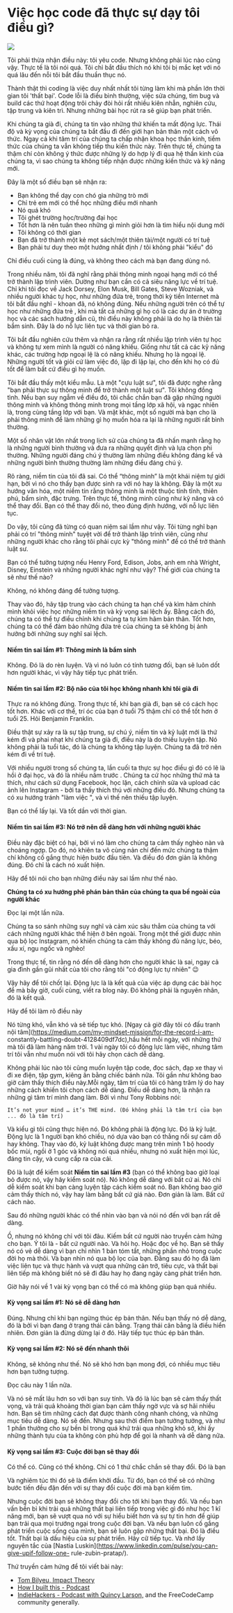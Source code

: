 
# Việc học code đã thực sự dạy tôi điều gì?

![](https://cdn-images-1.medium.com/max/1600/0*J2JVXY9dAT4Hg3hN)

Tôi phải thừa nhận điều này: tôi yêu code. Nhưng không phải lúc nào cũng vậy. Thực tế là tôi nói quá. Tôi chỉ bắt đầu thích nó khi tôi bị mắc kẹt với nó quá lâu đến nỗi tôi bắt đầu thuần thục nó.

Thành thật thì coding là việc duy nhất nhất tôi từng làm khi mà phần lớn thời gian tôi 'thất bại'. Code lỗi là điều bình thường, việc sửa chúng, tìm bug và build các thứ hoạt động trôi chảy đòi hỏi rất nhiều kiên nhẫn, nghiên cứu, tập trung và kiên trì. Nhưng những bài học rút ra sẽ giúp bạn phát triển.

Khi chúng ta già đi, chúng ta tin vào những thứ khiến ta mất động lực. Thái độ và kỳ vọng của chúng ta bắt đầu đi đến giới hạn bản thân một cách vô thức. Ngay cả khi tâm trí của chúng ta chấp nhận khoa học thần kinh, tiềm thức của chúng ta vẫn không tiếp thu kiến thức này. Trên thực tế, chúng ta thậm chí còn không ý thức được những lý do hợp lý đi qua hệ thần kinh của chúng ta, vì sao chúng ta không tiếp nhận được những kiến thức và kỹ năng mới.  

Đây là một số điều bạn sẽ nhận ra: 

* Bạn không thể dạy con chó gìa những trò mới
* Chỉ trẻ em mới có thể học những điều mới nhanh
* Nó quá khó
* Tôi ghét trường học/trường đại học
* Tốt hơn là nên tuân theo những gì mình giỏi hơn là tìm hiểu nội dung mới
* Tôi không có thời gian
* Bạn đã trở thành một kẻ mọt sách/một thiên tài/một người có trí tuệ
* Bạn phải tư duy theo một hướng nhất định / tôi không phải "kiểu" đó

Chỉ điều cuối cùng là đúng, và không theo cách mà bạn đang dùng nó.  


Trong nhiều năm, tôi đã nghĩ rằng phải thông minh ngoại hạng mới có thể trở thành lập trình viên.  Dường như bạn cần có cả siêu năng lực về trí tuệ. Chỉ khi tôi đọc về Jack Dorsey, Elon Musk, Bill Gates, Steve Wozniak, và nhiều người khác tự học, như những đứa trẻ, trong thời kỳ tiền Internet mà tôi bắt đầu nghĩ - khoan đã, nó không đúng. Nếu những người trên có thể tự học như những đứa trẻ , khi mà tất cả những gì họ có là các dự án ở trường học và các sách hướng dẫn cũ, thì điều này không phải là do họ là thiên tài bẩm sinh. Đây là do nỗ lực liên tục và thời gian bỏ ra.  

Tôi bắt đầu nghiên cứu thêm và nhận ra rằng rất nhiều lập trình viên tự học và không tự xem mình là người có năng khiếu. Giống như tất cả các kỹ năng khác, các trường hợp ngoại lệ là có năng khiếu. Nhưng họ là ngoại lệ. Những người tốt và giỏi cứ làm việc đó, lặp đi lặp lại, cho đến khi họ có đủ tốt để làm bất cứ điều gì họ muốn.  

Tôi bắt đầu thấy một kiểu mẫu. Là một "cựu luật sư", tôi đã được nghe rằng "bạn phải thực sự thông minh để trở thành một luật sư". Tôi không đồng tình. Nếu bạn suy ngẫm về điều đó, tôi chắc chắn bạn đã gặp những người thông minh và không thông minh trong mọi tầng lớp xã hội, và ngạc nhiên là, trong cùng tầng lớp với bạn. Và mặt khác, một số người mà bạn cho là phải thông minh để làm những gì họ muốn hóa ra lại là những người rất bình thường.  

Một số nhân vật lớn nhất trong lịch sử của chúng ta đã nhấn mạnh rằng họ là những người bình thường và đưa ra những quyết định và lựa chọn phi thường. Những người đáng chú ý thường làm những điều không đáng kể và những người bình thường thường làm những điều đáng chú ý.  

Rõ ràng, niềm tin của tôi đã sai. Có thể “thông minh” là một khái niệm tự giới hạn, bởi vì nó cho thấy bạn được sinh ra với nó hay là không. Đây là một xu hướng văn hóa, một niềm tin rằng thông minh là một thuộc tính tĩnh, thiên phú, bẩm sinh, đặc trưng. Trên thực tế, thông minh cũng như kỹ năng và có thể thay đổi. Bạn có thể thay đổi nó, theo đúng định hướng, với nỗ lực liên tục.  

Do vậy, tôi cũng đã từng có quan niệm sai lầm như vậy. Tôi từng nghĩ bạn phải có trí "thông minh" tuyệt vời để trở thành lập trình viên, cũng như những người khác cho rằng tôi phải cực kỳ "thông minh" để có thể trở thành luật sư.  

Bạn có thể tưởng tượng nếu Henry Ford, Edison, Jobs, anh em nhà Wright, Disney, Einstein và những người khác nghĩ như vậy? Thế giới của chúng ta sẽ như thế nào?  

Không, nó không đáng để tưởng tượng.  

Thay vào đó, hãy tập trung vào cách chúng ta hạn chế và kìm hãm chính mình khỏi việc học những niềm tin và kỳ vọng sai lệch ấy. Bằng cách đó, chúng ta có thể tự điều chỉnh khi chúng ta tự kìm hãm bản thân. Tốt hơn, chúng ta có thể đảm bảo những đứa trẻ của chúng ta sẽ không bị ảnh hưởng bởi những suy nghĩ sai lệch.
#### Niềm tin sai lầm #1: Thông minh là bẩm sinh  

Không. Đó là do rèn luyện. Và vì nó luôn có tính tương đối, bạn sẽ luôn dốt hơn người khác, vì vậy hãy tiếp tục phát triển.  

#### Niềm tin sai lầm #2: Bộ não của tôi học không nhanh khi tôi già đi  

Thực ra nó không đúng. Trong thực tế, khi bạn già đi, bạn sẽ có cách học tốt hơn. Khác với cơ thể, trí óc của bạn ở tuổi 75 thậm chí có thể tốt hơn ở tuổi 25. Hỏi Benjamin Franklin.  

Điều thật sự xảy ra là sự tập trung, sự chú ý, niềm tin và kỷ luật mới là thứ kém đi và phai nhạt khi chúng ta già đi, điều này là do thiếu luyện tập. Nó không phải là tuổi tác, đó là chúng ta không tập luyện. Chúng ta đã trở nên kém đi về trí tuệ.  

Với nhiều người trong số chúng ta, lần cuối ta thực sự học điều gì đó có lẽ là hồi ở đại học, và đó là nhiều năm trước . Chúng ta cứ học những thứ mà ta thích, như cách sử dụng Facebook, học lặn, cách chỉnh sửa và upload các ảnh lên Instagram - bởi ta thấy thích thú với những điều đó. Nhưng chúng ta có xu hướng tránh "làm việc ", và vì thế nên thiếu tập luyện.  

Bạn có thể lấy lại. Và tốt dần với thời gian.  


#### Niềm tin sai lầm #3: Nó trở nên dễ dàng hơn với những người khác  

Điều này đặc biệt có hại, bởi vì nó làm cho chúng ta cảm thấy nghèo nàn và choáng ngợp. Do đó, nó khiên ta vô cùng nản chí đến mức chúng ta thậm chí không cố gắng thực hiện bước đầu tiên. Và điều đó đơn giản là không đúng. Đó chỉ là cách nó xuất hiện.  

Hãy để tôi nói cho bạn những điều này sai lầm như thế nào.  

**Chúng ta có xu hướng phê phán bản thân của chúng ta qua bề ngoài của người khác**  

Đọc lại một lần nữa.  

Chúng ta so sánh những suy nghĩ và cảm xúc sâu thẳm của chúng ta với cách những người khác thể hiện ở bên ngoài. Trong một thế giới được nhìn qua bộ lọc Instagram, nó khiến chúng ta cảm thấy không đủ năng lực, béo, xấu xí, ngu ngốc và nghèo!  

Trong thực tế, tin rằng nó đến dễ dàng hơn cho người khác là sai, ngay cả gia đình gần gũi nhất của tôi cho rằng tôi "có động lực tự nhiên" 😉  

Vậy hãy để tôi chốt lại. Động lực là là kết quả của việc áp dụng các bài học để mà bây giờ, cuối cùng, viết ra blog này. Đó không phải là nguyên nhân, đó là kết quả.  

Hãy để tôi làm rõ điều này  


Nó từng khó, vẫn khó và sẽ tiếp tục khó. [Ngay cả giờ đây tôi có đấu tranh nội tâm](https://medium.com/my-mindset-mission/for-the-record-i-am-
constantly-battling-doubt-4128409df7dc),hầu hết mỗi ngày, với những thứ mà tôi đã làm hàng năm trời. 1 vài ngày tôi có động lực làm việc, nhưng tâm trí tôi vẫn như muốn nói với tôi hãy chọn cách dễ dàng.    

Không phải lúc nào tôi cũng muốn luyện tập code, đọc sách, đạp xe thay vì đi xe điện, tập gym, kiêng ăn bằng chiếc bánh nữa. Tôi gần như không bao giờ cảm thấy thích điều này.Mỗi ngày, tâm trí của tôi có hàng trăm lý do hay những cách khiến tôi chọn cách dễ dàng. Điều dễ dàng hơn, là nhận ra những gì tâm trí mình đang làm. Bởi vì như Tony Robbins nói:  

```
It’s not your mind … it’s THE mind. (Đó không phải là tâm trí của bạn ... đó là tâm trí)
```

Và kiểu gì tôi cũng thực hiện nó. Đó không phải là động lực. Đó là kỷ luật. Động lực là 1 người bạn khó chiều, nó dựa vào bạn có thằng nổi sự cám dỗ hay không. Thay vào đó, kỷ luật không được mang trên mình 1 bộ hoody bốc mùi, ngồi ở 1 góc và không nói quá nhiều, nhưng nó xuất hiện mọi lúc, đáng tin cậy, và cung cấp ra của cải.  

Đó là luật để kiểm soát **Niềm tin sai lầm #3** (bạn có thể không bao giờ loại bỏ được nó, vậy hãy kiểm soát nó). Nó không dễ dàng với bất cứ ai. Nó chỉ dễ kiểm soát khi bạn càng luyện tập cách kiểm soát nó. Bạn không bao giờ cảm thấy thích nó, vậy hay làm bằng bất cứ giá nào. Đơn giản là làm. Bất cứ cách nào.  

Sau đó những người khác có thể nhìn vào bạn và nói nó đến với bạn rất dễ dàng.

Ồ, nhưng nó không chỉ với tôi đâu. Kiếm bất cứ người  nào truyền cảm hứng cho bạn. Ý tôi là - bất cứ người nào. Và hỏi họ. Hoặc đọc về họ. Bạn sẽ thấy nó có vẻ dễ dàng vì bạn chỉ nhìn  1 bản tóm tắt, những phần nhỏ trong cuộc đời họ mà thôi. Và bạn nhìn nó qua bộ lọc của bạn. Đằng sau đó họ đã làm việc liên tục và thực hành và  vượt qua những cản trở, tiêu cực, và thất bại liên tiếp  mà không biết nó sẽ đi đâu hay  họ đang  ngày càng phát triển hơn.  

Giờ hãy nói về 1 vài kỳ vọng bạn có thể có mà không giúp bạn quá nhiều.  
#### Kỳ vọng sai lầm #1: Nó sẽ dễ dàng hơn  

Đúng. Nhưng chỉ khi bạn ngừng thúc ép bản thân. Nếu bạn thấy nó dễ dàng, đó là bởi vì bạn  đang ở trạng thái cân bằng. Trạng thái cân bằng là điều hiển nhiên. Đơn giản là đừng dừng lại ở đó. Hãy tiếp tục thúc ép bản thân.  


#### Kỳ vọng sai lầm #2: Nó sẽ đến nhanh thôi  

Không, sẽ không như thế. Nó sẽ khó hơn bạn mong đợi, có nhiều mục tiêu hơn bạn tưởng tượng.  

Đọc câu này 1 lần nữa.  

Và nó sẽ mất lâu hơn so với bạn suy tính. Và đó là lúc bạn sẽ cảm thấy thất vọng, và trải quả khoảng thời gian bạn cảm thấy ngờ vực và sợ hãi nhiều hơn. Bạn sẽ tìm những cách đạt được thành công nhanh chóng, và những mục tiêu dễ dàng. Nó sẽ đến. Nhưng sau thời điểm bạn tưởng tưởng, và như 1 phần thưởng cho sự bền bỉ trong quá khứ trải qua những khỏ sở, khi ấy những thành tựu của ta không còn phù hợp để gọi là nhanh và dễ dàng nữa.

#### Kỳ vọng sai lầm #3: Cuộc đời bạn sẽ thay đổi  

Có thể có. Cũng có thể không. Chỉ có 1 thứ chắc chắn sẽ thay đổi. Đó là bạn  

Và nghiêm túc thì đó sẽ là điểm khởi đầu. Từ đó, bạn có thế sẽ có những bước tiến đều đặn đến với sự thay đổi cuộc đời mà bạn kiếm tìm.  

Nhưng cuộc đời bạn sẽ không thay đổi cho tới khi bạn thay đổi. Và nếu bạn vấn bền bì khi trải quả những thất bại liên tiếp trong việc gì đó như học 1 kĩ năng mới, bạn sẽ  vượt qua nó với sự hiểu biết hơn và sự tự tin hơn để giúp bạn trải qua mọi trướng ngại trong cuộc đời bạn. Và nếu bạn luôn cố gắng phát triển cuộc sống của mình, bạn sẽ luôn gặp những thất bại. Đó là điều tốt. Thất bại là dấu hiệu của sự phát triển. Hãy cữ tiếp tục. Và nhớ lấy nguyên tắc của [Nastia Luskin](https://www.linkedin.com/pulse/you-can-give-upif-follow-one-
rule-zubin-pratap/).  

Thứ truyền cảm hứng để tôi viết bài này:

  * [Tom Bilyeu, Impact Theory](https://impacttheory.com)
  * [How I built this - Podcast](https://www.npr.org/podcasts/510313/how-i-built-this)
  * [IndieHackers - Podcast with Quincy Larson,](https://www.indiehackers.com/podcast/056-quincy-larson-of-freecodecamp) and the FreeCodeCamp community generally.

